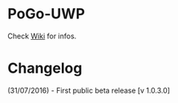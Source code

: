 # PoGo-UWP

Check [Wiki](https://github.com/ST-Apps/PoGo-UWP/wiki) for infos.

# Changelog

(31/07/2016) - First public beta release [v 1.0.3.0]
